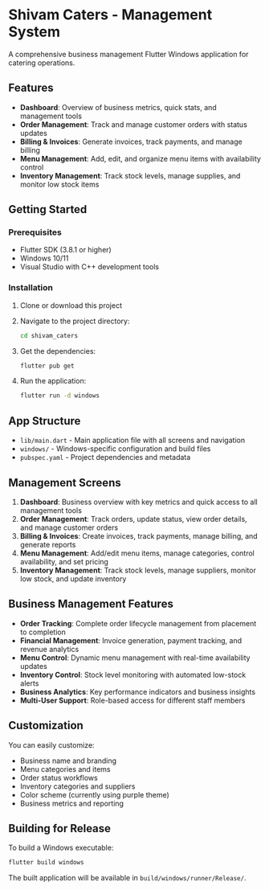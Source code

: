 # Shivam Caters - Management System

A comprehensive business management Flutter Windows application for catering operations.

## Features

- **Dashboard**: Overview of business metrics, quick stats, and management tools
- **Order Management**: Track and manage customer orders with status updates
- **Billing & Invoices**: Generate invoices, track payments, and manage billing
- **Menu Management**: Add, edit, and organize menu items with availability control
- **Inventory Management**: Track stock levels, manage supplies, and monitor low stock items

## Getting Started

### Prerequisites

- Flutter SDK (3.8.1 or higher)
- Windows 10/11
- Visual Studio with C++ development tools

### Installation

1. Clone or download this project
2. Navigate to the project directory:
   ```bash
   cd shivam_caters
   ```

3. Get the dependencies:
   ```bash
   flutter pub get
   ```

4. Run the application:
   ```bash
   flutter run -d windows
   ```

## App Structure

- `lib/main.dart` - Main application file with all screens and navigation
- `windows/` - Windows-specific configuration and build files
- `pubspec.yaml` - Project dependencies and metadata

## Management Screens

1. **Dashboard**: Business overview with key metrics and quick access to all management tools
2. **Order Management**: Track orders, update status, view order details, and manage customer orders
3. **Billing & Invoices**: Create invoices, track payments, manage billing, and generate reports
4. **Menu Management**: Add/edit menu items, manage categories, control availability, and set pricing
5. **Inventory Management**: Track stock levels, manage suppliers, monitor low stock, and update inventory

## Business Management Features

- **Order Tracking**: Complete order lifecycle management from placement to completion
- **Financial Management**: Invoice generation, payment tracking, and revenue analytics
- **Menu Control**: Dynamic menu management with real-time availability updates
- **Inventory Control**: Stock level monitoring with automated low-stock alerts
- **Business Analytics**: Key performance indicators and business insights
- **Multi-User Support**: Role-based access for different staff members

## Customization

You can easily customize:
- Business name and branding
- Menu categories and items
- Order status workflows
- Inventory categories and suppliers
- Color scheme (currently using purple theme)
- Business metrics and reporting

## Building for Release

To build a Windows executable:

```bash
flutter build windows
```

The built application will be available in `build/windows/runner/Release/`.
